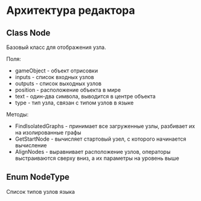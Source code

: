 # Архитектура редактора

## Class Node

Базовый класс для отображения узла.

Поля:
* gameObject - объект отрисовки
* inputs - список входных узлов
* outputs  - список выходных узлов
* position - расположение объекта в мире
* text - один-два символа, выводится в центре объекта
* type - тип узла, связан с типом узлов в языке

Методы:
* FindIsolatedGraphs - принимает все загруженные узлы, разбивает их на изолированные графы
* GetStartNode - вычисляет стартовый узел, с которого начинается вычисление
* AlignNodes - выравнивает расположение узлов, операторы выстраиваются сверху вниз, а их параметры на уровень выше

## Enum NodeType

Список типов узлов языка
